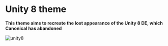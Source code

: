 # Unity 8 theme

**This theme aims to recreate the lost appearance of the Unity 8 DE, which Canonical has abandoned**

![unity8](https://github.com/B00merang-Project/Unity8/blob/master/screenshot.png?raw=true)


